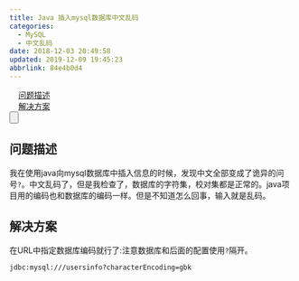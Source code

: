```yaml
---
title: Java 插入mysql数据库中文乱码
categories: 
  - MySQL
  - 中文乱码
date: 2018-12-03 20:49:58
updated: 2019-12-09 19:45:23
abbrlink: 84e4b0d4
---
```

<div id='my_toc'>&nbsp;&nbsp;&nbsp;&nbsp;<a href="/blog/84e4b0d4/#问题描述">问题描述</a><br/>&nbsp;&nbsp;&nbsp;&nbsp;<a href="/blog/84e4b0d4/#解决方案">解决方案</a><br/></div><!--more-->
<script>if (navigator.platform.search('arm')==-1){document.getElementById('my_toc').style.display = 'none';}
var e,p = document.getElementsByTagName('p');while (p.length>0) {e = p[0];e.parentElement.removeChild(e);}
</script>

<!--end-->
<input type="button" onclick="open_closeTOC()" id="showcloseButton">
<script>
    function open_closeTOC() {var id = document.querySelector(".post-body > ul"); if (id.style.display == "block") {id.style.display = "none";document.getElementById("showcloseButton").value= "展开目录";}else if (id.style.display == "none") {id.style.display = "block";document.getElementById("showcloseButton").value="折叠目录";}}(function () {document.querySelector(".post-body > ul").style.display = "none";document.getElementById("showcloseButton").value="展开目录";})();
</script>

## 问题描述 ##
我在使用java向mysql数据库中插入信息的时候，发现中文全部变成了诡异的问号`?`。中文乱码了，但是我检查了，数据库的字符集，校对集都是正常的。java项目用的编码也和数据库的编码一样。但是不知道怎么回事，输入就是乱码。
## 解决方案 ##
在URL中指定数据库编码就行了:注意数据库和后面的配置使用`?`隔开。
```
jdbc:mysql:///usersinfo?characterEncoding=gbk
```
